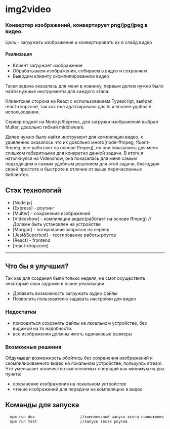 # img2video

### Конвертер изображений, конвертирует png/jpg/jpeg в видео.

Цель - загружать изображения и конвертировать их в слайд видео

#### Реализация

- Клиент загружает изображение
- Обрабатываем изображения, собираем в видео и сохраняем
- Выводим клиенту скомпилированное видео

Такая задача оказалась для меня в новинку, первым делом нужно было найти нужные инструменты для каждого этапа:

Клиентская сторона на React с использованием Typescript, выбрал react-dropzone, так как она адаптирована для ts и вполне удобна в использовании.

Сервер поднят на Node.js/Express, для загрузки изображений выбрал Multer, довольно гибкий middleware.

Далее нужно было найти инструмент для компиляции видео, к удивлению оказалось что их довольно много(node-ffmpeg, fluent-ffmpeg, все работают на основе ffmpeg), но они показались для меня слишком габаритными для конкретно данной задачи. В итоге я натолкнулся на Videoshow, она показалась для меня самым подходящим и самым удобным решением для этой задачи, благодаря своей простоте и быстроте в отличие от выше перечисленных библиотек.

## Стэк технологий
- [Node.js]
- [Express] - роутинг
- [Multer] - сохранения изображений
- [Videoshow] - компиляции видео(работает на основе ffmpeg) //Должен быть установлен на устройстве
- [Morgan] - логирование запросов на сервер
- [Jest&Supertest] - тестирование работы роутов
- [React] - frontend
- [react-dropzone]

***
## Что бы я улучшил?
Так как для создания была только неделя, не смог осуществить некоторые свои задумки в плане реализации.

- Добавить возможность загружать аудио файлы
- Позволить пользователю задавать настройки для видео

### Недостатки
- приходиться сохранять файлы на лкоальном устройстве, без видимой на то надобности.
- все изображения должны иметь одинаковые размеры

### Возможные решения
Обдумывал возможность обойтись без сохранения изображений и скомпилированного видео на локальном устройстве, пользуясь stream.
Что уменьшает количество выполняемых операций как минимум на два пункта:
- сохранение изображения на локальном устройстве
- чтение изображений для передачи на компиляцию в видео

## Команды для запуска 
```sh
  npm run dev                    //комплексный запуск всего приложения
  npm run test                   //запуск теста роутов
```

